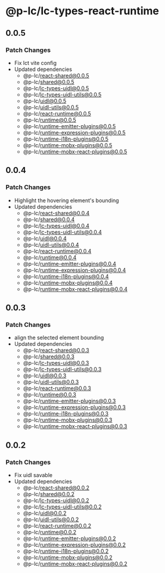 # @p-lc/lc-types-react-runtime

## 0.0.5

### Patch Changes

- Fix lct vite config
- Updated dependencies
  - @p-lc/react-shared@0.0.5
  - @p-lc/shared@0.0.5
  - @p-lc/lc-types-uidl@0.0.5
  - @p-lc/lc-types-uidl-utils@0.0.5
  - @p-lc/uidl@0.0.5
  - @p-lc/uidl-utils@0.0.5
  - @p-lc/react-runtime@0.0.5
  - @p-lc/runtime@0.0.5
  - @p-lc/runtime-emitter-plugins@0.0.5
  - @p-lc/runtime-expression-plugins@0.0.5
  - @p-lc/runtime-i18n-plugins@0.0.5
  - @p-lc/runtime-mobx-plugins@0.0.5
  - @p-lc/runtime-mobx-react-plugins@0.0.5

## 0.0.4

### Patch Changes

- Highlight the hovering element's bounding
- Updated dependencies
  - @p-lc/react-shared@0.0.4
  - @p-lc/shared@0.0.4
  - @p-lc/lc-types-uidl@0.0.4
  - @p-lc/lc-types-uidl-utils@0.0.4
  - @p-lc/uidl@0.0.4
  - @p-lc/uidl-utils@0.0.4
  - @p-lc/react-runtime@0.0.4
  - @p-lc/runtime@0.0.4
  - @p-lc/runtime-emitter-plugins@0.0.4
  - @p-lc/runtime-expression-plugins@0.0.4
  - @p-lc/runtime-i18n-plugins@0.0.4
  - @p-lc/runtime-mobx-plugins@0.0.4
  - @p-lc/runtime-mobx-react-plugins@0.0.4

## 0.0.3

### Patch Changes

- align the selected element bounding
- Updated dependencies
  - @p-lc/react-shared@0.0.3
  - @p-lc/shared@0.0.3
  - @p-lc/lc-types-uidl@0.0.3
  - @p-lc/lc-types-uidl-utils@0.0.3
  - @p-lc/uidl@0.0.3
  - @p-lc/uidl-utils@0.0.3
  - @p-lc/react-runtime@0.0.3
  - @p-lc/runtime@0.0.3
  - @p-lc/runtime-emitter-plugins@0.0.3
  - @p-lc/runtime-expression-plugins@0.0.3
  - @p-lc/runtime-i18n-plugins@0.0.3
  - @p-lc/runtime-mobx-plugins@0.0.3
  - @p-lc/runtime-mobx-react-plugins@0.0.3

## 0.0.2

### Patch Changes

- Fix uidl savable
- Updated dependencies
  - @p-lc/react-shared@0.0.2
  - @p-lc/shared@0.0.2
  - @p-lc/lc-types-uidl@0.0.2
  - @p-lc/lc-types-uidl-utils@0.0.2
  - @p-lc/uidl@0.0.2
  - @p-lc/uidl-utils@0.0.2
  - @p-lc/react-runtime@0.0.2
  - @p-lc/runtime@0.0.2
  - @p-lc/runtime-emitter-plugins@0.0.2
  - @p-lc/runtime-expression-plugins@0.0.2
  - @p-lc/runtime-i18n-plugins@0.0.2
  - @p-lc/runtime-mobx-plugins@0.0.2
  - @p-lc/runtime-mobx-react-plugins@0.0.2
